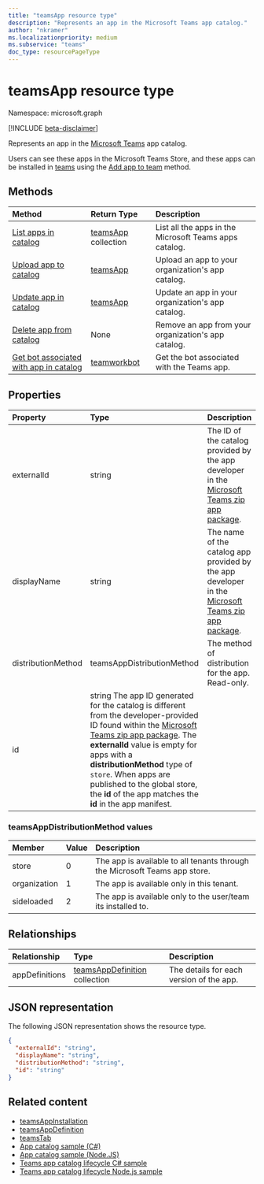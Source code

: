 ```yaml
---
title: "teamsApp resource type"
description: "Represents an app in the Microsoft Teams app catalog."
author: "nkramer"
ms.localizationpriority: medium
ms.subservice: "teams"
doc_type: resourcePageType
---
```


# teamsApp resource type

Namespace: microsoft.graph

[!INCLUDE [beta-disclaimer](../../includes/beta-disclaimer.md)]

Represents an app in the [Microsoft Teams](teams-api-overview.md) app catalog.

Users can see these apps in the Microsoft Teams Store, and these apps can be installed in [teams](team.md) using the [Add app to team](../api/team-post-installedapps.md) method.

## Methods

| Method       | Return Type  |Description|
|:---------------|:--------|:----------|
|[List apps in catalog](../api/appcatalogs-list-teamsapps.md) | [teamsApp](teamsapp.md) collection | List all the apps in the Microsoft Teams apps catalog.|
|[Upload app to catalog](../api/teamsapp-publish.md) | [teamsApp](teamsapp.md) | Upload an app to your organization's app catalog.|
|[Update app in catalog](../api/teamsapp-update.md) | [teamsApp](teamsapp.md) | Update an app in your organization's app catalog.|
|[Delete app from catalog](../api/teamsapp-delete.md) | None | Remove an app from your organization's app catalog.|
|[Get bot associated with app in catalog](../api/teamworkbot-get.md) | [teamworkbot](teamworkbot.md) | Get the bot associated with the Teams app.|

## Properties

| Property            | Type     | Description |
|:------------------- |:-------- |:----------- |
| externalId          | string   | The ID of the catalog provided by the app developer in the [Microsoft Teams zip app package](/microsoftteams/platform/concepts/apps/apps-package). |
| displayName                | string   | The name of the catalog app provided by the app developer in the [Microsoft Teams zip app package](/microsoftteams/platform/concepts/apps/apps-package). |
| distributionMethod  | teamsAppDistributionMethod     | The method of distribution for the app. Read-only.|
| id                  | string   The app ID generated for the catalog is different from the developer-provided ID found within the [Microsoft Teams zip app package](/microsoftteams/platform/concepts/apps/apps-package). The **externalId** value is empty for apps with a **distributionMethod** type of `store`. When apps are published to the global store, the **id** of the app matches the **id** in the app manifest. |

### teamsAppDistributionMethod values

|Member|Value|Description|
|:---|:---|:---|
|store|0| The app is available to all tenants through the Microsoft Teams app store.|
|organization|1|The app is available only in this tenant.|
|sideloaded|2|The app is available only to the user/team its installed to.|

## Relationships

| Relationship | Type	| Description |
|:---------------|:--------|:----------|
|appDefinitions|[teamsAppDefinition](teamsappdefinition.md) collection| The details for each version of the app. |

## JSON representation

The following JSON representation shows the resource type.

<!-- {
  "blockType": "resource",
  "@odata.type": "microsoft.graph.teamsApp",
  "baseType": "microsoft.graph.entity"
}-->

```json
{
  "externalId": "string",
  "displayName": "string",
  "distributionMethod": "string",
  "id": "string"
}
```

## Related content

- [teamsAppInstallation](teamsappinstallation.md)
- [teamsAppDefinition](teamsappdefinition.md)
- [teamsTab](../resources/teamstab.md)
- [App catalog sample (C#)](https://github.com/OfficeDev/Microsoft-Teams-Samples/tree/main/samples/graph-appcatalog-lifecycle/csharp)
- [App catalog sample (Node.JS)](https://github.com/OfficeDev/Microsoft-Teams-Samples/tree/main/samples/graph-appcatalog-lifecycle/nodejs)
- [Teams app catalog lifecycle C# sample](https://github.com/OfficeDev/Microsoft-Teams-Samples/blob/main/samples/graph-appcatalog-lifecycle/csharp)
- [Teams app catalog lifecycle Node.js sample](https://github.com/OfficeDev/Microsoft-Teams-Samples/blob/main/samples/graph-appcatalog-lifecycle/nodejs)

<!-- uuid: 8fcb5dbc-d5aa-4681-8e31-b001d5168d79
2015-10-25 14:57:30 UTC -->
<!--
{
  "type": "#page.annotation",
  "description": "teamsApp resource",
  "keywords": "",
  "section": "documentation",
  "tocPath": "",
  "suppressions": []
}
-->



